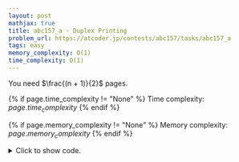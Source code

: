 ```yaml
---
layout: post
mathjax: true
title: abc157_a - Duplex Printing
problem_url: https://atcoder.jp/contests/abc157/tasks/abc157_a
tags: easy
memory_complexity: O(1)
time_complexity: O(1)
---
```


You need $\frac{(n + 1)}{2}$ pages.


{% if page.time_complexity != "None" %}
Time complexity: ${{ page.time_complexity }}$
{% endif %}

{% if page.memory_complexity != "None" %}
Memory complexity: ${{ page.memory_complexity }}$
{% endif %}

<details>
<summary>
<p style="display:inline">Click to show code.</p>
</summary>
```cpp
{% raw %}
using namespace std;
int main(void)
{
    ios::sync_with_stdio(false), cin.tie(NULL);
    int n;
    cin >> n;
    cout << (n + 1) / 2 << endl;
    return 0;
}

{% endraw %}
```
</details>

